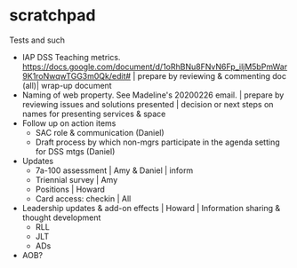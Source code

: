 # scratchpad
Tests and such

- IAP DSS Teaching metrics. https://docs.google.com/document/d/1oRhBNu8FNvN6Fp_iljM5bPmWar9K1roNwqwTGG3m0Qk/edit# | prepare by reviewing & commenting doc (all)| wrap-up document
- Naming of web property. See Madeline's 20200226 email. | prepare by reviewing issues and solutions presented | decision or next steps on names for presenting services & space
- Follow up on action items
	- SAC role & communication (Daniel)
	- Draft process by which non-mgrs participate in the agenda setting for DSS mtgs (Daniel)
- Updates
	- 7a-100 assessment | Amy & Daniel | inform
	- Triennial survey | Amy 
	- Positions | Howard
	- Card access: checkin | All
- Leadership updates & add-on effects | Howard | Information sharing & thought development
	- RLL
	- JLT
	- ADs
- AOB?

